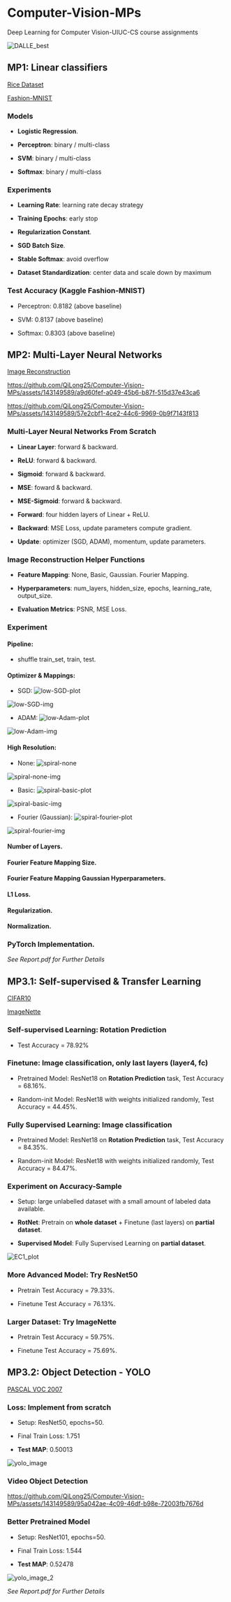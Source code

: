 # Computer-Vision-MPs
Deep Learning for Computer Vision-UIUC-CS course assignments

![DALLE_best](https://github.com/QiLong25/Computer-Vision-MPs/assets/143149589/8bd17801-3086-48a6-8155-01726b019bb0)


## MP1: Linear classifiers
[Rice Dataset](https://www.kaggle.com/datasets/mssmartypants/rice-type-classification)

[Fashion-MNIST](https://github.com/zalandoresearch/fashion-mnist)

### Models
  * **Logistic Regression**.

  * **Perceptron**: binary / multi-class

  * **SVM**: binary / multi-class

  * **Softmax**: binary / multi-class

### Experiments
  * **Learning Rate**: learning rate decay strategy

  * **Training Epochs**: early stop

  * **Regularization Constant**.

  * **SGD Batch Size**.

  * **Stable Softmax**: avoid overflow

  * **Dataset Standardization**: center data and scale down by maximum

### Test Accuracy (Kaggle Fashion-MNIST)
  * Perceptron: 0.8182 (above baseline)

  * SVM: 0.8137 (above baseline)

  * Softmax: 0.8303 (above baseline)

## MP2: Multi-Layer Neural Networks

[Image Reconstruction](https://bmild.github.io/fourfeat/)

https://github.com/QiLong25/Computer-Vision-MPs/assets/143149589/a9d60fef-a049-45b6-b87f-515d37e43ca6

https://github.com/QiLong25/Computer-Vision-MPs/assets/143149589/57e2cbf1-4ce2-44c6-9969-0b9f7143f813

### Multi-Layer Neural Networks From Scratch

 *  **Linear Layer**: forward & backward.

 *  **ReLU**: forward & backward.

 *  **Sigmoid**: forward & backward.

 *  **MSE**: foward & backward.

 *  **MSE-Sigmoid**: forward & backward.

 *  **Forward**: four hidden layers of Linear + ReLU.

 *  **Backward**: MSE Loss, update parameters compute gradient.

 *  **Update**: optimizer (SGD, ADAM), momentum, update parameters.

### Image Reconstruction Helper Functions

 *  **Feature Mapping**: None, Basic, Gaussian. Fourier Mapping.

 *  **Hyperparameters**: num_layers, hidden_size, epochs, learning_rate, output_size.

 *  **Evaluation Metrics**: PSNR, MSE Loss.

### Experiment

####  **Pipeline**: 
 *  shuffle train_set, train, test.

####  **Optimizer & Mappings**:
 *  SGD:
![low-SGD-plot](https://github.com/QiLong25/Computer-Vision-MPs/assets/143149589/c531e541-3ee8-4038-ac84-23babb067aaa)

![low-SGD-img](https://github.com/QiLong25/Computer-Vision-MPs/assets/143149589/baec1093-707b-4304-8b67-eef775646c79)

 *  ADAM:
![low-Adam-plot](https://github.com/QiLong25/Computer-Vision-MPs/assets/143149589/750bc8da-80e2-4a27-904a-c7eeccec7eb0)

![low-Adam-img](https://github.com/QiLong25/Computer-Vision-MPs/assets/143149589/0d2a3539-3fe9-4909-bea0-434213f647be)

####  **High Resolution**:
 *  None:
 ![spiral-none](https://github.com/QiLong25/Computer-Vision-MPs/assets/143149589/81bb33d3-867b-4e49-aeef-5bab0ef4c5fd)

![spiral-none-img](https://github.com/QiLong25/Computer-Vision-MPs/assets/143149589/25fb0d04-bc34-45cf-a3c9-b2a03c696e56)

 *  Basic:
![spiral-basic-plot](https://github.com/QiLong25/Computer-Vision-MPs/assets/143149589/c3d708a0-9dbc-411d-a99a-252d49c39483)

![spiral-basic-img](https://github.com/QiLong25/Computer-Vision-MPs/assets/143149589/cefd6db0-35c0-4e08-9150-9749ccc17052)

 *  Fourier (Gaussian):
![spiral-fourier-plot](https://github.com/QiLong25/Computer-Vision-MPs/assets/143149589/89ded132-58e9-4bf0-a228-06bd43d8452b)

![spiral-fourier-img](https://github.com/QiLong25/Computer-Vision-MPs/assets/143149589/6e65c220-6a14-4f70-967e-3310b6b7166b)

#### **Number of Layers**.

#### **Fourier Feature Mapping Size**.

#### **Fourier Feature Mapping Gaussian Hyperparameters**.

#### **L1 Loss**.

#### **Regularization**.

#### **Normalization**.

### PyTorch Implementation.

*See Report.pdf for Further Details*

## MP3.1: Self-supervised & Transfer Learning

[CIFAR10](https://en.wikipedia.org/wiki/CIFAR-10)

[ImageNette](https://github.com/fastai/imagenette)

### Self-supervised Learning: Rotation Prediction

 *  Test Accuracy = 78.92%

### Finetune: Image classification, only last layers (layer4, fc)

 *  Pretrained Model: ResNet18 on **Rotation Prediction** task, Test Accuracy = 68.16%.

 *  Random-init Model: ResNet18 with weights initialized randomly, Test Accuracy = 44.45%.

### Fully Supervised Learning: Image classification

 *  Pretrained Model: ResNet18 on **Rotation Prediction** task, Test Accuracy = 84.35%.

 *  Random-init Model: ResNet18 with weights initialized randomly, Test Accuracy = 84.47%.

### Experiment on Accuracy-Sample

 *  Setup: large unlabelled dataset with a small amount of labeled data available.

 *  **RotNet**: Pretrain on **whole dataset** + Finetune (last layers) on **partial dataset**.

 *  **Supervised Model**: Fully Supervised Learning on **partial dataset**.

![EC1_plot](https://github.com/QiLong25/Computer-Vision-MPs/assets/143149589/bbd96558-5590-4352-acca-2842ebb68d25)

### More Advanced Model: Try ResNet50

 *  Pretrain Test Accuracy = 79.33%.

 *  Finetune Test Accuracy = 76.13%.

### Larger Dataset: Try ImageNette

 *  Pretrain Test Accuracy = 59.75%.

 *  Finetune Test Accuracy = 75.69%.

## MP3.2: Object Detection - YOLO

[PASCAL VOC 2007](http://host.robots.ox.ac.uk/pascal/VOC/voc2007)

### Loss: Implement from scratch

 *  Setup: ResNet50, epochs=50.

 *  Final Train Loss: 1.751
 
 *  **Test MAP**: 0.50013

![yolo_image](https://github.com/QiLong25/Computer-Vision-MPs/assets/143149589/e0357f62-2b7a-4e70-9657-0b846f0298a1)

### Video Object Detection

https://github.com/QiLong25/Computer-Vision-MPs/assets/143149589/95a042ae-4c09-46df-b98e-72003fb7676d

### Better Pretrained Model

 *  Setup: ResNet101, epochs=50.

 *  Final Train Loss: 1.544

 *  **Test MAP**: 0.52478

![yolo_image_2](https://github.com/QiLong25/Computer-Vision-MPs/assets/143149589/fa757032-6d35-4ede-9fd5-19f528abba47)

*See Report.pdf for Further Details*
































